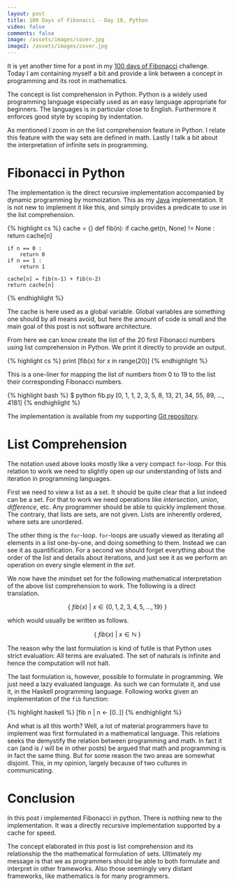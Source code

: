 ```yaml
---
layout: post
title: 100 Days of Fibonacci - Day 10, Python
video: false
comments: false
image: /assets/images/cover.jpg
image2: /assets/images/cover.jpg
---
```


<!--{ Introduction to the project | light informal fun }-->
It is yet another time for a post in my
[100 days of Fibonacci](/blog/100-days-of-fibonacci-overview) challenge.
Today I am containing myself a bit and provide a link between
a concept in programming and its root in mathematics.

<!--{ Introduction to Python | light informal }-->
The concept is list comprehension in Python. Python is a widely
used programming language especially used as an easy language
appropriate for beginners. The languages is in particular
close to English. Furthermore it enforces good style by scoping by indentation.

<!--{ My take on Fibonacci in python | light informal}-->
As mentioned I zoom in on the list comprehension feature in
Python. I relate this feature with the way sets are defined in
math. Lastly I talk a bit about the interpretation of infinite sets in
programming.

<!--{ Implementation details of Fibonacci in Python | technical formal }-->

# Fibonacci in Python
<!--{ Overview on the Python implementation | }-->
The implementation is the direct recursive implementation accompanied
by dynamic programming by momoization. This as
my [Java](/blog/100-days-of-fibonacci-day-2-java/) implementation. It is not
new to implement it like this, and simply provides a predicate to use in
the list comprehension.

{% highlight cs %}
cache = {}
def fib(n):
    if cache.get(n, None) != None :
        return cache[n]

    if n == 0 :
        return 0
    if n == 1 :
        return 1

    cache[n] = fib(n-1) + fib(n-2)
    return cache[n]
{% endhighlight %}

<!--{ Justification of the cache | }-->
The cache is here used as a global variable. Global variables are something one
should by all means avoid, but here the amount of code is small and the main
goal of this post is not software architecture.

<!--{ Transition to the list comprehension formulation |  }-->
From here we can know create the list of the 20 first Fibonacci numbers using
list comprehension in Python. We print it directly to provide an output.

{% highlight cs %}
print [fib(x) for x in range(20)]
{% endhighlight %}

This is a one-liner for mapping the list of numbers from 0 to 19 to the list
their corresponding Fibonacci numbers.

{% highlight bash %}
$ python fib.py 
[0, 1, 1, 2, 3, 5, 8, 13, 21, 34, 55, 89, ..., 4181]
{% endhighlight %}

The implementation is available from my supporting
[Git repository](https://github.com/madsbuch/fibonacci/tree/master/python).

# List Comprehension
<!--{ Set initial intuition in a for loop | }-->
The notation used above looks mostly like a very compact `for`-loop. For this
relation to work we need to slightly open up our understanding of lists and
iteration in programming languages.

<!--{ The new understanding of lists | }-->
First we need to view a list as a set. It should be quite clear that a list
indeed can be a set. For that to work we need operations like _intersection_,
_union_, _difference_, etc. Any programmer should be able to quickly implement
those. The contrary, that lists are sets, are not given. Lists are inherently
ordered, where sets are unordered.

<!--{ New understanding of iteration | }-->
The other thing is the `for`-loop. `for`-loops are usually viewed as iterating
all elements in a list one-by-one, and doing something to them. Instead we 
can see it as quantification. For a second we should forget everything about
the order of the list and details about iterations, and just see it as we 
perform an operation on every single element in the _set_.

We now have the mindset set for the following mathematical interpretation of
the above list comprehension to work. The following is a direct translation. 

$$
    \{ \ fib(x) \ | \ x \in \{0, 1, 2, 3, 4, 5, ..., 19\} \ \}
$$

which would usually be written as follows.

$$
    \{ \ fib(x) \ | \ x \in \mathbb{N} \ \}
$$

The reason why the last formulation is kind of futile is that Python
uses strict evaluation: All terms are evaluated. The set of naturals is
infinite and hence the computation will not halt.

The last formulation is, however, possible to formulate in programming.
We just need a lazy evaluated language. As such we can formulate it, and use
it, in the Haskell programming language. Following works given an
implementation of the `fib` function:

{% highlight haskell %}
[fib n | n <- [0..]]
{% endhighlight %}

And what is all this worth? Well, a lot of material programmers have to
implement was first formulated in a mathematical language. This relations seeks
the demystify the relation between programming and math. In fact it can (and
is / will be in other posts) be argued that math and programming is in fact
the same thing. But for some reason the two areas are somewhat disjoint. This,
in my opinion, largely because of two cultures in communicating.

# Conclusion
<!--{ Fibonacci was implemented | }-->
In this post i implemented Fibonacci in python. There is nothing new to
the implementation. It was a directly recursive implementation supported
by a cache for speed.

<!--{ Conclusion of list comprehension | }-->
The concept elaborated in this post is list comprehension and its relationship
the the mathematical formulation of sets. Ultimately my message is that we as
programmers should be able to both formulate and interpret in other frameworks.
Also those seemingly very distant frameworks, like mathematics is for
many programmers.